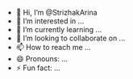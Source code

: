 - 👋 Hi, I’m @StrizhakArina
- 👀 I’m interested in ...
- 🌱 I’m currently learning ...
- 💞️ I’m looking to collaborate on ...
- 📫 How to reach me ...
- 😄 Pronouns: ...
- ⚡ Fun fact: ...

<!---
StrizhakArina/StrizhakArina is a ✨ special ✨ repository because its `README.md` (this file) appears on your GitHub profile.
You can click the Preview link to take a look at your changes.
--->

